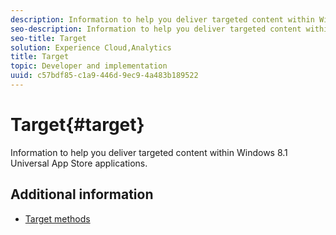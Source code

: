 ```yaml
---
description: Information to help you deliver targeted content within Windows 8.1 Universal App Store applications.
seo-description: Information to help you deliver targeted content within Windows 8.1 Universal App Store applications.
seo-title: Target
solution: Experience Cloud,Analytics
title: Target
topic: Developer and implementation
uuid: c57bdf85-c1a9-446d-9ec9-4a483b189522
---
```


# Target{#target}

Information to help you deliver targeted content within Windows 8.1 Universal App Store applications.

## Additional information

+ [Target methods](/help/windows-appstore/target/target-methods.md)

